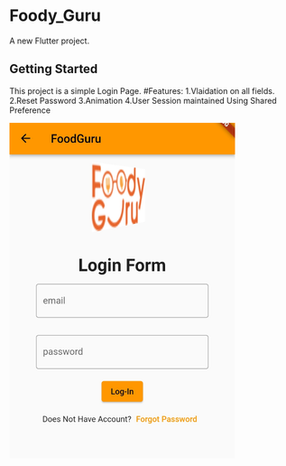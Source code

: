 # Foody_Guru

A new Flutter project.

## Getting Started

This project is a simple Login Page.
#Features:
1.Vlaidation on all fields. 
2.Reset Password
3.Animation
4.User Session maintained Using Shared Preference
<p>
  <img src="Images/IMG_20220526_204339.jpg" width="400" title="MAIN-PAGE" align="center">
</p>
